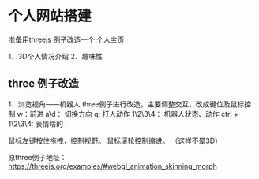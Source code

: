 # 个人网站搭建

准备用threejs 例子改造一个 个人主页

1、3D个人情况介绍
2、趣味性

## three 例子改造

1、浏览视角——机器人
three例子进行改造。主要调整交互，改成键位及鼠标控制
w：前进
a\d： 切换方向
q: 打人动作
1\2\3\4： 机器人状态、动作
ctrl  + 1\2\3\4: 表情啥的

鼠标左键按住拖拽，控制视野。
鼠标滚轮控制缩进。
（这样不晕3D）

原three例子地址：https://threejs.org/examples/#webgl_animation_skinning_morph



